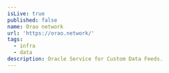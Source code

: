 ```yaml
---
isLive: true
published: false
name: Orao network
url: 'https://orao.network/'
tags:
  - infra
  - data
description: Oracle Service for Custom Data Feeds.
---
```

